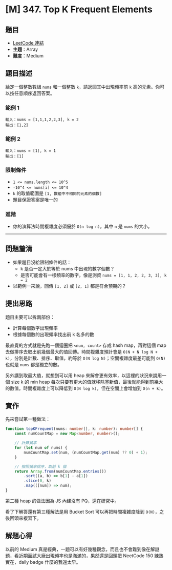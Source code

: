 # \[M\] 347. Top K Frequent Elements

## 題目

- [LeetCode 連結](https://leetcode.com/problems/top-k-frequent-elements/)
- **主題**：Array
- **難度**：Medium

## 題目描述

給定一個整數數組 `nums` 和一個整數 `k`，請返回其中出現頻率前 `k` 高的元素。你可以按任意順序返回答案。

### 範例 1

```plain
輸入：nums = [1,1,1,2,2,3], k = 2
輸出：[1,2]
```

### 範例 2

```plain
輸入：nums = [1], k = 1
輸出：[1]
```

### 限制條件

- `1 <= nums.length <= 10^5`
- `-10^4 <= nums[i] <= 10^4`
- `k` 的取值範圍是 `[1, 數組中不相同的元素的個數]`
- 題目保證答案是唯一的

### 進階

- 你的演算法時間複雜度必須優於 `O(n log n)`，其中 `n` 是 `nums` 的大小。

---

## 問題釐清

- 如果題目沒給限制條件的話：
  - k 是否一定大於等於 nums 中出現的數字個數？
  - 是否可能會有一樣頻率的數字，像是測資 `nums = [1, 1, 2, 2, 3, 3], k = 2`
- 以範例一來說，回傳 `[1, 2]` 或 `[2, 1]` 都是符合預期的？

## 提出思路

題目主要可以拆兩部份：

- 計算每個數字出現頻率
- 根據每個數的出現頻率找出前 k 名多的數

最直覺的方式就是先跑一個迴圈把 `<num, count>` 存成 hash map，再對這個 map 去做排序去取出前幾個最大的值回傳。時間複雜度預計會是 `O(N + N log N + k)`，分別是計數、排序、取值，約等於 `O(N log N)`；空間複雜度最差可能到 `O(N)` 也就是 `nums` 都是獨立的數。

另外講到取最大值，就想到可以用 heap 來解會更有效率，以這裡的狀況來說用一個 size k 的 min heap 每次只要有更大的值就移除塞新值，最後就能得到前幾大的數值。時間複雜度上可以降低到 `O(N log k)`，但在空間上會增加到 `O(n + k)`。

## 實作

先來嘗試第一種做法：

```ts
function topKFrequent(nums: number[], k: number): number[] {
    const numCountMap = new Map<number, number>();

    // 計算頻率
    for (let num of nums) {
        numCountMap.set(num, (numCountMap.get(num) ?? 0) + 1);
    }

    // 按照頻率排序，取前 k 個
    return Array.from(numCountMap.entries())
        .sort((a, b) => b[1] - a[1])
        .slice(0, k)
        .map(([num]) => num);
}
```

第二種 heap 的做法因為 JS 內建沒有 PQ，還在研究中。

看了下解答還有第三種解法是用 Bucket Sort 可以再把時間複雜度降到 `O(N)`，之後回頭來複習下。

## 解題心得

以前的 Medium 真是經典，一題可以有好幾種觀念，而且也不會難到像在解謎題，看近期面試大廠出現頻率也是滿滿的，果然還是回頭把 NeetCode 150 練熟實在，daily badge 什麼的我還太早。
